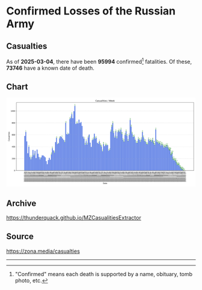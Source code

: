 
# Confirmed Losses of the Russian Army

## Casualties

As of **2025-03-04**, there have been **95994** confirmed[^1] fatalities.
Of these, **73746** have a known date of death.

## Chart

![7-Day Intervals Bar Chart](./docs/7days.svg)

## Archive

https://thunderquack.github.io/MZCasualitiesExtractor

## Source

https://zona.media/casualties

---

[^1]: "Confirmed" means each death is supported by a name, obituary, tomb photo, etc.
